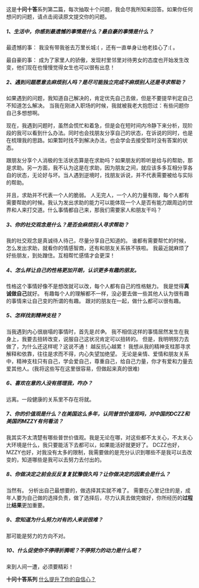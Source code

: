这是**十问十答**系列第**二**篇，每次抽取十个问题，我会尽我所知来回答。如果你任何想问的问题，请点击阅读原文提交你的问题。

##### 1、生活中，你感到最遗憾的事情是什么？最自豪的事情是什么？
最遗憾的事：
我没有带我爸去万里长城:( ，还有一直单身让他老挂心了:( 。

最自豪的事：
成为了家里人的骄傲，发现村里邻里对待男女的态度也开始发生改变，他们现在也慢慢觉得女生也可以很有出息！

##### 2、遇到问题愿意去麻烦别人吗？是尽可能独立完成不麻烦别人还是寻求帮助？
如果遇到的问题，我知道自己解决的，肯定优先自己去做，但是不要提早判定自己不知道怎么解决。
当我在刚进入职场的时候，我就被我老大抱怨过：有些问题你自己多想想啊。

现在，我遇到问题时，虽然会慌忙和着急，但是会在短时间内冷静下来分析，现阶段的我可以看到什么办法。同时也会找朋友分享自己的状态，在诉说的同时，也是在梳理我的思路。如果暂时找不到解决办法，也会学会去接受暂时没有答案的状态。

跟朋友分享个人消极的生活状态算是在求助吗？如果朋友的聆听是给与的帮助，那是求助。另一方面，我不认为这是在求助，因为朋友之间，就应该多多互相分享各自的状态，无论好与坏。当人遇到逆境时，找朋友诉说，并不代表需要被给与实际的帮助。

并且，求助并不代表一个人的脆弱。 人无完人，一个人的力量有限，每个人都有需要帮助的时候。我认为发出求助的能力可以能体现一个人是否有能力跟周边的世界和人来打交道。什么事情都自己来，那我们需要家人和朋友干吗？

##### 3、你的社交观念是什么？是否会麻烦别人寻求帮助？
我的社交观念是真诚待人待己，尽量分享自己知道的。
谁都有需要帮忙的时候，怎么发出求助，就看你的情感智商，还有和朋友关系铁不铁啦。
我最近就麻烦了好些朋友，到处蹭住。互相帮忙感情才会更深！

##### 4、怎么样让自己的性格更加开朗，认识更多有趣的朋友。
性格这个事情好像不是想改就可以改，每个人都有自己的性格魅力。
我是觉得**真诚做自己**就好。
有趣每个人的理解都不一样，没必要去做一些其他人认为很有趣的事情来让自己变的所谓的有趣。
跟对的朋友在一起，做什么都可以很有趣。

##### 5、怎样找到精神支柱？
当我遇到内心很崩塌的事情时，首先是*抗争*。
我不相信这样的事情居然发生在我身上，我要去扭转改变，说服自己这状况肯定可以扭转的。
但是，我明明努力去做了，为什么还这样呢？这说不通！
越反抗心越累！
我想从我的精神支柱那寻求解释和依靠，往往是求而不得，内心失望加绝望。
无论是亲情、爱情和朋友关系中，精神支柱只有自己，学会爱自己，尊重自己，给自己力量，你才有爱和力量去爱其他人。(我将这些写在这里很容易，但做起来真的很难)

##### 6、喜欢在意的人没有搭理我，咋办？
远离。一段健康的关系里不存在将就。

##### 7、你的价值观是什么？在美国这么多年，认同普世价值观吗，对中国的DCZZ和美国的MZZY有何看法？
我其实不太清楚有哪些普世价值观。我是无论在哪，对这些都不太关心，不太关心大环境是什么，我只要能活下去都可以，如果能活好就更好了。
DCZZ也好，MZZY也好，对我没有太多的限制，我需要做的是充分认识到哪些不是我可以去改变的，知道哪些是我可以去努力去付出的。

##### 8、你做决定之前会反反复复犹豫很久吗？让你做决定的因素会是什么？
当然有。
分析出自己最想要的，做选择其实就不难了。
需要在心里记住的是，成年人要为自己做的选择负责，做了选择后，尽力认真去做完做好，你所经历的**过程**比**结果**更加重要。

##### 9、您知道为什么努力对有的人来说很难？
那可能是努力的方向不对。

##### 10、什么促使你不停得折腾呢？不停努力的动力是什么呢？
来到人间一遭，必须要精彩！

**十问十答系列**
[什么提升了你的自信心？](https://mp.weixin.qq.com/s/DJlaGwhrmrWH-W7jkkpunw)





